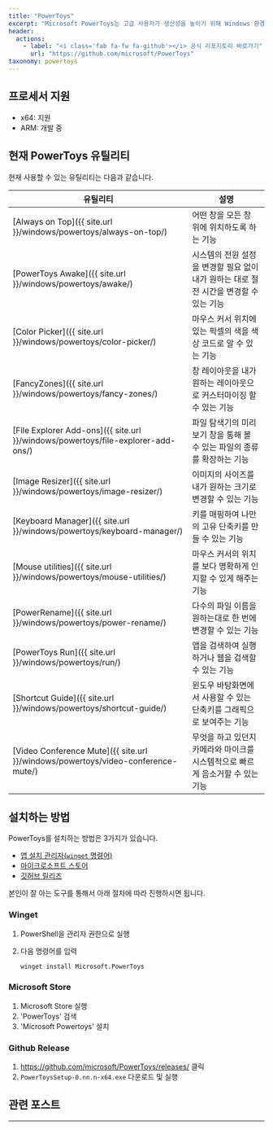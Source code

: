 ```yaml
---
title: "PowerToys"
excerpt: "Microsoft PowerToys는 고급 사용자가 생산성을 높이기 위해 Windows 환경을 조정하고 간소화하는 데 사용할 수 있는 유틸리티 세트입니다."
header:
  actions:
    - label: "<i class='fab fa-fw fa-github'></i> 공식 리포지토리 바로가기"
      url: "https://github.com/microsoft/PowerToys"
taxonomy: powertoys
---
```


## 프로세서 지원

- x64: 지원
- ARM: 개발 중

## 현재 PowerToys 유틸리티

현재 사용할 수 있는 유틸리티는 다음과 같습니다.

|<center>유틸리티</center>                                                             |<center>설명</center>                                                                  |
|--------------------------------------------------------------------------------------|---------------------------------------------------------------------------------------|
|[Always on Top]({{ site.url }}/windows/powertoys/always-on-top/)                      |어떤 창을 모든 창 위에 위치하도록 하는 기능                                            |
|[PowerToys Awake]({{ site.url }}/windows/powertoys/awake/)                            |시스템의 전원 설정을 변경할 필요 없이 내가 원하는 대로 절전 시간을 변경할 수 있는 기능 |
|[Color Picker]({{ site.url }}/windows/powertoys/color-picker/)                        |마우스 커서 위치에 있는 픽셀의 색을 색상 코드로 알 수 있는 기능                        |
|[FancyZones]({{ site.url }}/windows/powertoys/fancy-zones/)                           |창 레이아웃을 내가 원하는 레이아웃으로 커스터마이징 할 수 있는 기능                    |
|[File Explorer Add-ons]({{ site.url }}/windows/powertoys/file-explorer-add-ons/)      |파일 탐색기의 미리보기 창을 통해 볼 수 있는 파일의 종류를 확장하는 기능                |
|[Image Resizer]({{ site.url }}/windows/powertoys/image-resizer/)                      |이미지의 사이즈를 내가 원하는 크기로 변경할 수 있는 기능                               |
|[Keyboard Manager]({{ site.url }}/windows/powertoys/keyboard-manager/)                |키를 매핑하여 나만의 고유 단축키를 만들 수 있는 기능                                   |
|[Mouse utilities]({{ site.url }}/windows/powertoys/mouse-utilities/)                  |마우스 커서의 위치를 보다 명확하게 인지할 수 있게 해주는 기능                          |
|[PowerRename]({{ site.url }}/windows/powertoys/power-rename/)                         |다수의 파일 이름을 원하는대로 한 번에 변경할 수 있는 기능                              |
|[PowerToys Run]({{ site.url }}/windows/powertoys/run/)                                |앱을 검색하여 실행하거나 웹을 검색할 수 있는 기능                                      |
|[Shortcut Guide]({{ site.url }}/windows/powertoys/shortcut-guide/)                    |윈도우 바탕화면에서 사용할 수 있는 단축키를 그래픽으로 보여주는 기능                   |
|[Video Conference Mute]({{ site.url }}/windows/powertoys/video-conference-mute/)      |무엇을 하고 있던지 카메라와 마이크를 시스템적으로 빠르게 음소거할 수 있는 기능         |

## 설치하는 방법

PowerToys를 설치하는 방법은 3가지가 있습니다.

- [앱 설치 관리자(`winget` 명령어)](#winget)
- [마이크로소프트 스토어](#microsoft-store)
- [깃허브 릴리즈](#github-release)

본인이 잘 아는 도구를 통해서 아래 절차에 따라 진행하시면 됩니다.

### Winget

1. PowerShell을 관리자 권한으로 실행
2. 다음 명령어를 입력

   ```ps
   winget install Microsoft.PowerToys
   ```

### Microsoft Store

1. Microsoft Store 실행
2. 'PowerToys' 검색
3. 'Microsoft Powertoys' 설치

### Github Release

1. <https://github.com/microsoft/PowerToys/releases/> 클릭
2. `PowerToysSetup-0.nn.n-x64.exe` 다운로드 및 실행

## 관련 포스트

---

